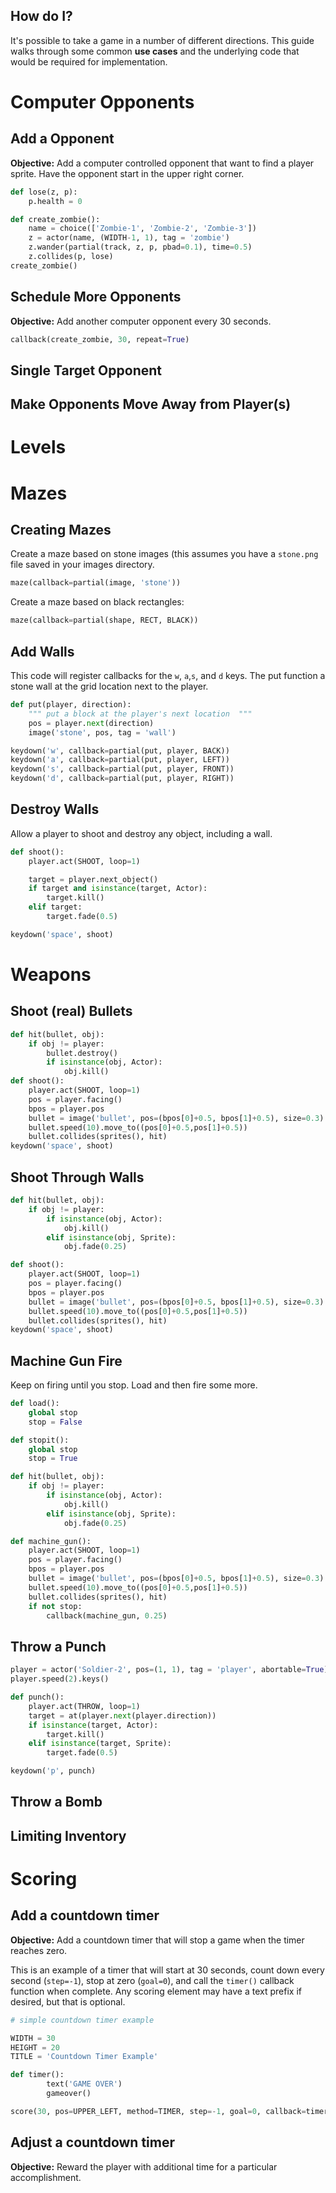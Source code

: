 How do I?
-----
It's possible to take a game in a number of different directions. This guide walks through some common **use cases** and the underlying code that would be required for implementation.

# Computer Opponents

## Add a Opponent

**Objective:** Add a computer controlled opponent that want to find a player sprite. Have the opponent start in the upper right corner.

```python
def lose(z, p):
	p.health = 0

def create_zombie():
	name = choice(['Zombie-1', 'Zombie-2', 'Zombie-3'])
	z = actor(name, (WIDTH-1, 1), tag = 'zombie')
	z.wander(partial(track, z, p, pbad=0.1), time=0.5)
	z.collides(p, lose)
create_zombie()
```

## Schedule More Opponents
**Objective:** Add another computer opponent every 30 seconds.

```python
callback(create_zombie, 30, repeat=True)
```

## Single Target Opponent

## Make Opponents Move Away from Player(s)


# Levels

# Mazes

## Creating Mazes
Create a maze based on stone images (this assumes you have a `stone.png` file saved in your images directory.
```python
maze(callback=partial(image, 'stone'))
```
Create a maze based on black rectangles:
```python
maze(callback=partial(shape, RECT, BLACK))
```



## Add Walls
This code will register callbacks for the `w`, `a`,`s`, and `d` keys. The put function a stone wall at the grid location next to the player.
```python
def put(player, direction):
	""" put a block at the player's next location  """
	pos = player.next(direction)
	image('stone', pos, tag = 'wall')

keydown('w', callback=partial(put, player, BACK))
keydown('a', callback=partial(put, player, LEFT))
keydown('s', callback=partial(put, player, FRONT))
keydown('d', callback=partial(put, player, RIGHT))
```

## Destroy Walls
Allow a player to shoot and destroy any object, including a wall.

```python
def shoot():
	player.act(SHOOT, loop=1)

	target = player.next_object()
	if target and isinstance(target, Actor):
		target.kill()
	elif target:
		target.fade(0.5)

keydown('space', shoot)
```
# Weapons

## Shoot (real) Bullets
```python
def hit(bullet, obj):
	if obj != player:
		bullet.destroy()
		if isinstance(obj, Actor):
			obj.kill()
def shoot():
	player.act(SHOOT, loop=1)
	pos = player.facing()
	bpos = player.pos
	bullet = image('bullet', pos=(bpos[0]+0.5, bpos[1]+0.5), size=0.3)
	bullet.speed(10).move_to((pos[0]+0.5,pos[1]+0.5))
	bullet.collides(sprites(), hit)
keydown('space', shoot)
```
## Shoot Through Walls
```python
def hit(bullet, obj):
	if obj != player:
		if isinstance(obj, Actor):
			obj.kill()
		elif isinstance(obj, Sprite):
			obj.fade(0.25)

def shoot():
	player.act(SHOOT, loop=1)
	pos = player.facing()
	bpos = player.pos
	bullet = image('bullet', pos=(bpos[0]+0.5, bpos[1]+0.5), size=0.3)
	bullet.speed(10).move_to((pos[0]+0.5,pos[1]+0.5))
	bullet.collides(sprites(), hit)
keydown('space', shoot)
```
## Machine Gun Fire
Keep on firing until you stop. Load and then fire some more.
```python
def load():
	global stop
	stop = False

def stopit():
	global stop
	stop = True

def hit(bullet, obj):
	if obj != player:
		if isinstance(obj, Actor):
			obj.kill()
		elif isinstance(obj, Sprite):
			obj.fade(0.25)

def machine_gun():
	player.act(SHOOT, loop=1)
	pos = player.facing()
	bpos = player.pos
	bullet = image('bullet', pos=(bpos[0]+0.5, bpos[1]+0.5), size=0.3)
	bullet.speed(10).move_to((pos[0]+0.5,pos[1]+0.5))
	bullet.collides(sprites(), hit)
	if not stop:
		callback(machine_gun, 0.25)
```
## Throw a Punch

```python
player = actor('Soldier-2', pos=(1, 1), tag = 'player', abortable=True)
player.speed(2).keys()

def punch():
    player.act(THROW, loop=1)
    target = at(player.next(player.direction))
    if isinstance(target, Actor):
        target.kill()
    elif isinstance(target, Sprite):
        target.fade(0.5)

keydown('p', punch)
```

## Throw a Bomb

## Limiting Inventory

# Scoring

##  Add a countdown timer

**Objective:** Add a countdown timer that will stop a game when the timer reaches zero.

This is an example of a timer that will start at 30 seconds, count down every second (`step=-1`), stop at zero (`goal=0`), and call the `timer()` callback function when complete. Any scoring element may have a text prefix if desired, but that is optional.

```python
# simple countdown timer example

WIDTH = 30
HEIGHT = 20
TITLE = 'Countdown Timer Example'

def timer():
        text('GAME OVER')
        gameover()

score(30, pos=UPPER_LEFT, method=TIMER, step=-1, goal=0, callback=timer, prefix='Time Left:')
```

## Adjust a countdown timer

**Objective:** Reward the player with additional time for a particular accomplishment.

 

